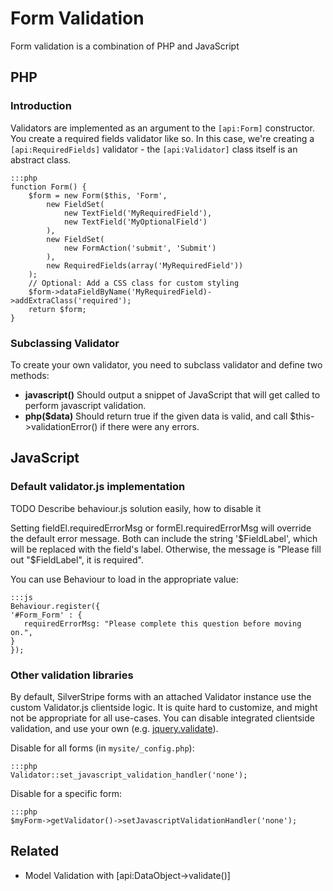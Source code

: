 # Form Validation

Form validation is a combination of PHP and JavaScript

## PHP

### Introduction

Validators are implemented as an argument to the `[api:Form]` constructor.  You create a required fields validator like
so.  In this case, we're creating a `[api:RequiredFields]` validator - the `[api:Validator]` class itself is an abstract
class.


	:::php
	function Form() {
		$form = new Form($this, 'Form',
			new FieldSet(
				new TextField('MyRequiredField'),
				new TextField('MyOptionalField')
			),
			new FieldSet(
				new FormAction('submit', 'Submit')
			),
			new RequiredFields(array('MyRequiredField'))
		);
		// Optional: Add a CSS class for custom styling
		$form->dataFieldByName('MyRequiredField)->addExtraClass('required');
		return $form;
	}

### Subclassing Validator

To create your own validator, you need to subclass validator and define two methods:

 *  **javascript()** Should output a snippet of JavaScript that will get called to perform javascript validation.
 *  **php($data)** Should return true if the given data is valid, and call $this->validationError() if there were any
errors.

## JavaScript

### Default validator.js implementation

TODO Describe behaviour.js solution easily, how to disable it

Setting fieldEl.requiredErrorMsg or formEl.requiredErrorMsg will override the default error message.  Both can include
the string '$FieldLabel', which will be replaced with the field's label. Otherwise, the message is "Please fill out
"$FieldLabel", it is required".

You can use Behaviour to load in the appropriate value:

	:::js
	Behaviour.register({
	'#Form_Form' : {
	   requiredErrorMsg: "Please complete this question before moving on.",
	}
	});

### Other validation libraries

By default, SilverStripe forms with an attached Validator instance use the custom Validator.js clientside logic. It is
quite hard to customize, and might not be appropriate for all use-cases. You can disable integrated clientside
validation, and use your own (e.g. [jquery.validate](http://docs.jquery.com/Plugins/Validation)).

Disable for all forms (in `mysite/_config.php`):

	:::php
	Validator::set_javascript_validation_handler('none');

Disable for a specific form:

	:::php
	$myForm->getValidator()->setJavascriptValidationHandler('none');


## Related

 * Model Validation with [api:DataObject->validate()]